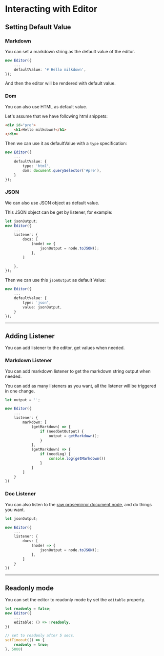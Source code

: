 # Interacting with Editor

## Setting Default Value

### Markdown

You can set a markdown string as the default value of the editor.

```typescript
new Editor({
    ...
    defaultValue: '# Hello milkdown',
});
```

And then the editor will be rendered with default value.

### Dom

You can also use HTML as default value.

Let's assume that we have following html snippets:

```html
<div id="pre">
    <h1>Hello milkdown!</h1>
</div>
```

Then we can use it as defaultValue with a `type` specification:

```typescript
new Editor({
    ...
    defaultValue: {
        type: 'html',
        dom: document.querySelector('#pre'),
    }
});
```

### JSON

We can also use JSON object as default value.

This JSON object can be get by listener, for example:

```typescript
let jsonOutput;
new Editor({
    ...
    listener: {
        docs: [
            (node) => {
                jsonOutput = node.toJSON();
            },
        ]

    },
});
```

Then we can use this `jsonOutput` as default Value:

```typescript
new Editor({
    ...
    defaultValue: {
        type: 'json',
        value: jsonOutput,
    }
});
```

---

## Adding Listener

You can add listener to the editor, get values when needed.

### Markdown Listener

You can add markdown listener to get the markdown string output when needed.

You can add as many listeners as you want, all the listener will be triggered in one change.

```typescript
let output = '';

new Editor({
    ...
    listener: {
        markdown: [
            (getMarkdown) => {
                if (needGetOutput) {
                    output = getMarkdown();
                }
            },
            (getMarkdown) => {
                if (needLog) {
                    console.log(getMarkdown())
                }
            }
        ]
    }
})
```

### Doc Listener

You can also listen to the [raw prosemirror document node](https://prosemirror.net/docs/ref/#model.Node), and do things you want.

```typescript
let jsonOutput;

new Editor({
    ...
    listener: {
        docs: [
            (node) => {
                jsonOutput = node.toJSON();
            },
        ]
    }
})
```

---

## Readonly mode

You can set the editor to readonly mode by set the `editable` property.

```typescript
let readonly = false;
new Editor({
    ...
    editable: () => !readonly,
})

// set to readonly after 5 secs.
setTimeout(() => {
    readonly = true;
}, 5000)
```
